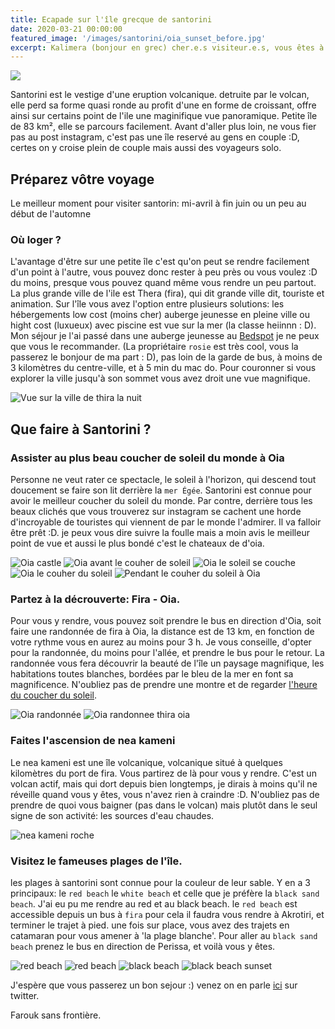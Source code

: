 ```yaml
---
title: Ecapade sur l'île grecque de santorini
date: 2020-03-21 00:00:00
featured_image: '/images/santorini/oia_sunset_before.jpg'
excerpt: Kalimera (bonjour en grec) cher.e.s visiteur.e.s, vous êtes à la recherche d'un decors paradisiaque pour vos vacances? Santorini is the place
---
```


![](/images/santorini/oia_sunset_before.jpg)

Santorini est le vestige d'une eruption volcanique. detruite par le volcan, elle perd sa forme quasi ronde au profit d'une en forme de croissant, offre ainsi sur certains point de l'ile une maginifique vue panoramique. Petite île de 83 km², elle se parcours facilement. Avant d'aller plus loin, ne vous fier pas au post instagram, c'est pas une île reservé au gens en couple :D, certes on y croise plein de couple mais aussi des voyageurs solo. 

## Préparez vôtre voyage

Le meilleur moment pour visiter santorin: mi-avril à fin juin ou un peu au début de l'automne

### Où loger ?
L'avantage d'être sur une petite île c'est qu'on peut se rendre facilement d'un point à l'autre, vous pouvez donc rester à peu près ou vous voulez :D du moins, presque vous pouvez quand même vous rendre un peu partout. La plus grande ville de l'ile est Thera (fira), qui dit grande ville dit, touriste et animation. Sur l'île vous avez l'option entre plusieurs solutions: les hébergements low cost (moins cher) auberge jeunesse en pleine ville ou hight cost (luxueux) avec piscine est vue sur la mer (la classe heiinnn : D). Mon séjour je l'ai passé dans une auberge jeunesse au [Bedspot](http://bit.ly/37cDLxg) je ne peux que vous le recommander. (La propriétaire `rosie` est très cool, vous la passerez le bonjour de ma part : D), pas loin de la garde de bus, à moins de 3 kilomètres du centre-ville, et à 5 min du mac do. Pour couronner si vous explorer la ville jusqu'à son sommet vous avez droit une vue magnifique.

<div class="gallery" data-columns="1">
	<img src="/images/santorini/thira_la_nuit.jpg" alt="Vue sur la ville de thira la nuit">
</div>

## Que faire à Santorini ?

### Assister au plus beau coucher de soleil du monde à Oia
Personne ne veut rater ce spectacle, le soleil à l'horizon, qui descend tout doucement se faire son lit derrière la `mer Égée`. Santorini est connue pour avoir le meilleur coucher du soleil du monde. Par contre, derrière tous les beaux clichés  que vous trouverez sur instagram se cachent une horde d'incroyable de touristes qui viennent de par le monde l'admirer. Il va falloir être prêt :D. je peux vous dire suivre la foulle mais a moin avis le meilleur point de vue et aussi le plus bondé c'est le chateaux de d'oia.

<div class="gallery" data-columns="3">
	<img src="/images/santorini/oia_castle.jpg" alt="Oia castle">
	<img src="/images/santorini/oia_sunset_before.jpg" alt="Oia avant le couher de soleil">
	<img src="/images/santorini/oia_sunset.jpg" alt="Oia le soleil se couche">
	<img src="/images/santorini/oia_sunset_2.jpg" alt="Oia le couher du soleil">
	<img src="/images/santorini/oia_sunset_3.jpg" alt="Pendant le couher du soleil à Oia">
</div>

### Partez à la décrouverte: Fira - Oia.
Pour vous y rendre, vous pouvez soit prendre le bus en direction d'Oia, soit faire une randonnée de fira à Oia, la distance est de 13 km, en fonction de votre rythme vous en aurez au moins pour 3 h. Je vous conseille, d'opter pour la randonnée, du moins pour l'allée, et prendre le bus pour le retour. La randonnée vous fera découvrir la beauté de l'île un paysage magnifique, les habitations toutes blanches, bordées par le bleu de la mer en font sa magnificence. N'oubliez pas de prendre une montre et de regarder [l'heure du coucher du soleil](http://bit.ly/37PnVsL). 

<div class="gallery" data-columns="2">
	<img src="/images/santorini/oia_hike.jpg" alt="Oia randonnée">
	<img src="/images/santorini/randonnee_thira_oia.jpg" alt="Oia randonnee thira oia">
</div>

### Faites l'ascension de nea kameni
Le nea kameni est une île volcanique, volcanique situé à quelques kilomètres du port de fira. Vous partirez de là pour vous y rendre. C'est un volcan actif, mais qui dort depuis bien longtemps, je dirais à moins qu'il ne réveille quand vous y êtes, vous n'avez rien à craindre :D. N'oubliez pas de prendre de quoi vous baigner (pas dans le volcan) mais plutôt dans le seul signe de son activité: les sources d'eau chaudes.

<div class="gallery" data-columns="1">
	<img src="/images/santorini/nea_kameni_rock.jpg" alt="nea kameni roche">
</div>

### Visitez le fameuses plages de l'île.
les plages à santorini sont connue pour la couleur de leur sable. Y en a 3 principaux: le `red beach` le `white beach` et celle que je préfère la `black sand beach`. J'ai eu pu me rendre au red et au black beach. le `red beach` est accessible depuis un bus à `fira` pour cela il faudra vous rendre à Akrotiri, et terminer le trajet à pied. une fois sur place, vous avez des trajets en catamaran pour vous amener à 'la plage blanche'. 
Pour aller au `black sand beach` prenez le bus en direction de Perissa, et voilà vous y êtes.

<div class="gallery" data-columns="2">
	<img src="/images/santorini/red_beach.jpg" alt="red beach">
	<img src="/images/santorini/red_beach_2.jpg" alt="red beach">
	<img src="/images/santorini/black_beach.jpg" alt="black beach">
	<img src="/images/santorini/black_beach_sunset.jpg" alt="black beach sunset">
</div>

J'espère que vous passerez un bon sejour :) venez on en parle [ici](https://mobile.twitter.com/search?q=journaldunvoyageur.fr/ecapade-sur-l-ile-grecque-de-santorini) sur twitter.

Farouk sans frontière.